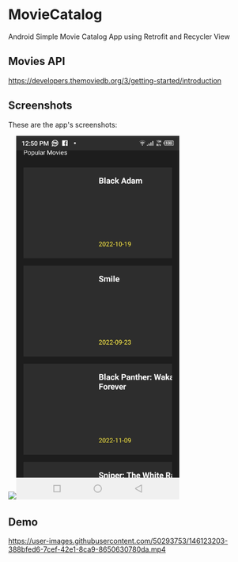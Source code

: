 # MovieCatalog
Android Simple Movie Catalog App using Retrofit and Recycler View

## Movies API
https://developers.themoviedb.org/3/getting-started/introduction

## Screenshots
These are the app's screenshots:

<img src="screenshots/demo1.png" width="330"/><img src="https://github.com/HillaryKiprono/MovieCatalog/blob/master/Screenshot_20221119-125038.jpg" width="330"/>


## Demo
https://user-images.githubusercontent.com/50293753/146123203-388bfed6-7cef-42e1-8ca9-8650630780da.mp4
